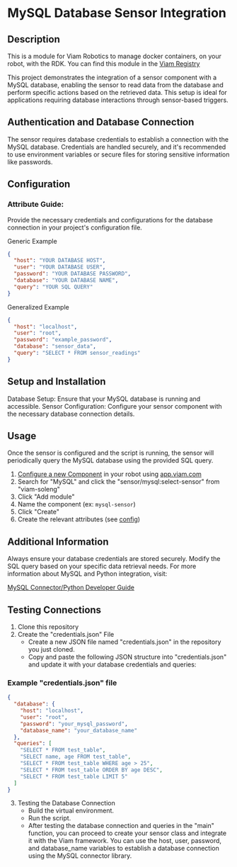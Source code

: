 # MySQL Database Sensor Integration
## Description

This is a module for Viam Robotics to manage docker containers, on your robot, with the RDK. You can find this module in the [Viam Registry](https://app.viam.com/registry)

This project demonstrates the integration of a sensor component with a MySQL database, enabling the sensor to read data from the database and perform specific actions based on the retrieved data. This setup is ideal for applications requiring database interactions through sensor-based triggers.

## Authentication and Database Connection

The sensor requires database credentials to establish a connection with the MySQL database. Credentials are handled securely, and it's recommended to use environment variables or secure files for storing sensitive information like passwords.

## Configuration

### Attribute Guide:

Provide the necessary credentials and configurations for the database connection in your project's configuration file.

Generic Example
```json
{
  "host": "YOUR DATABASE HOST",
  "user": "YOUR DATABASE USER",
  "password": "YOUR DATABASE PASSWORD",
  "database": "YOUR DATABASE NAME",
  "query": "YOUR SQL QUERY"
}
```
Generalized Example
```json
{
  "host": "localhost",
  "user": "root",
  "password": "example_password",
  "database": "sensor_data",
  "query": "SELECT * FROM sensor_readings"
}
```
## Setup and Installation
Database Setup: Ensure that your MySQL database is running and accessible.
Sensor Configuration: Configure your sensor component with the necessary database connection details.

## Usage
Once the sensor is configured and the script is running, the sensor will periodically query the MySQL database using the provided SQL query.

1. [Configure a new Component](https://docs.viam.com/registry/configure/) in your robot using [app.viam.com](app.viam.com)
2. Search for "MySQL" and click the "sensor/mysql:select-sensor" from "viam-soleng"
3. Click "Add module"
4. Name the component (ex: `mysql-sensor`)
5. Click "Create"
6. Create the relevant attributes (see [config](#Configuration))

## Additional Information
Always ensure your database credentials are stored securely.
Modify the SQL query based on your specific data retrieval needs.
For more information about MySQL and Python integration, visit:

[MySQL Connector/Python Developer Guide](https://dev.mysql.com/doc/connector-python/en/)

## Testing Connections
1. Clone this repository
2. Create the "credentials.json" File
    * Create a new JSON file named "credentials.json" in the repository you just cloned.
    * Copy and paste the following JSON structure into "credentials.json" and update it with your database credentials and queries:
### Example "credentials.json" file
```json
{
  "database": {
    "host": "localhost",
    "user": "root",
    "password": "your_mysql_password",
    "database_name": "your_database_name"
  },
  "queries": [
    "SELECT * FROM test_table",
    "SELECT name, age FROM test_table",
    "SELECT * FROM test_table WHERE age > 25",
    "SELECT * FROM test_table ORDER BY age DESC",
    "SELECT * FROM test_table LIMIT 5"
  ]
}
```
3. Testing the Database Connection
    * Build the virtual environment.
    * Run the script.
    * After testing the database connection and queries in the "main" function, you can proceed to create your sensor class and integrate it with the Viam framework. You can use the host, user, password, and database_name variables to establish a database connection using the MySQL connector library.

